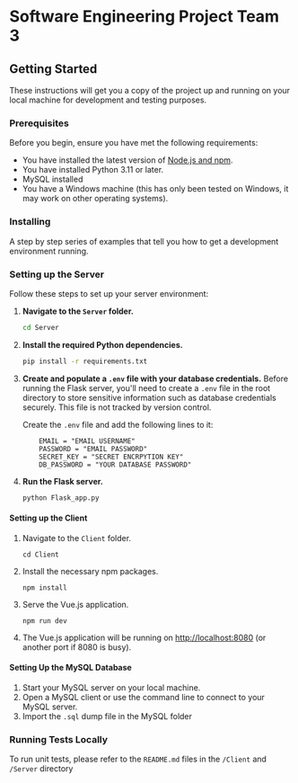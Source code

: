 # Software Engineering Project Team 3

## Getting Started

These instructions will get you a copy of the project up and running on your local machine for development and testing purposes.

### Prerequisites

Before you begin, ensure you have met the following requirements:
- You have installed the latest version of [Node.js and npm](https://nodejs.org/).
- You have installed Python 3.11 or later.
- MySQL installed
- You have a Windows machine (this has only been tested on Windows, it may work on other operating systems).

### Installing

A step by step series of examples that tell you how to get a development environment running.

### Setting up the Server

Follow these steps to set up your server environment:

1. **Navigate to the `Server` folder.**
    ```bash
    cd Server
    ```

2. **Install the required Python dependencies.**
    ```bash
    pip install -r requirements.txt
    ```

3. **Create and populate a `.env` file with your database credentials.**
    Before running the Flask server, you'll need to create a `.env` file in the root directory to store sensitive information such as database credentials securely. This file is not tracked by version control.

    Create the `.env` file and add the following lines to it:

    ```plaintext
        EMAIL = "EMAIL USERNAME"
        PASSWORD = "EMAIL PASSWORD"
        SECRET_KEY = "SECRET ENCRPYTION KEY"
        DB_PASSWORD = "YOUR DATABASE PASSWORD"
    ```

5. **Run the Flask server.**
    ```bash
    python Flask_app.py
    ```

#### Setting up the Client

1. Navigate to the `Client` folder.
    ```
    cd Client
    ```
2. Install the necessary npm packages.
    ```
    npm install
    ```
3. Serve the Vue.js application.
    ```
    npm run dev
    ```
4. The Vue.js application will be running on [http://localhost:8080](http://localhost:8080) (or another port if 8080 is busy).

#### Setting Up the MySQL Database

1. Start your MySQL server on your local machine.
2. Open a MySQL client or use the command line to connect to your MySQL server.
3. Import the `.sql` dump file in the MySQL folder
### Running Tests Locally

To run unit tests, please refer to the `README.md` files in the `/Client` and `/Server` directory